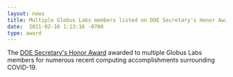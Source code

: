 ```yaml
---
layout: news
title: Multiple Globus Labs members listed on DOE Secretary's Honor Award for COVID-19
date:  2021-02-16 1:13:16 -0700
type: award
---
```

The [DOE Secretary's Honor Award](https://www.energy.gov/articles/department-energy-announces-secretary-s-honor-award-recipients) awarded to multiple Globus Labs members for numerous recent computing accomplishments surrounding COVID-19.